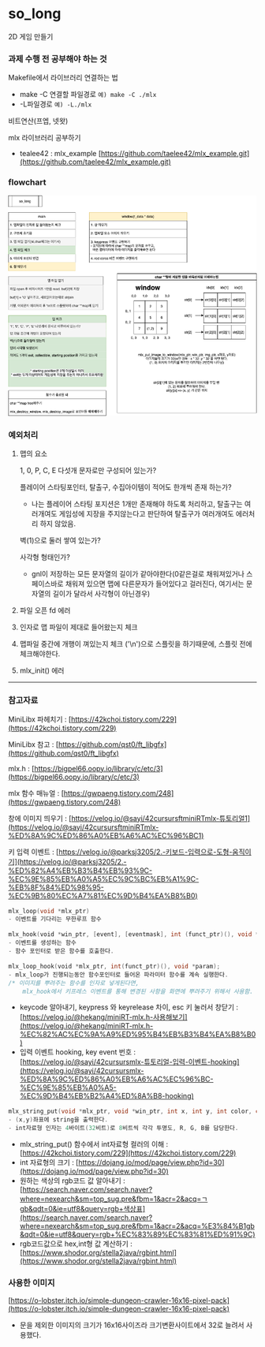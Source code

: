 # so_long

2D 게임 만들기

### 과제 수행 전 공부해야 하는 것

Makefile에서 라이브러리 연결하는 법

- make -C 연결할 파일경로 `예) make -C ./mlx`
- -L파일경로 `예) -L./mlx`

비트연산(프엡, 넷왓)

mlx 라이브러리 공부하기

- tealee42 : mlx_example [https://github.com/taelee42/mlx_example.git](https://github.com/taelee42/mlx_example.git)

### flowchart
![flowchart](https://github.com/42swang/so_long/blob/master/so_long.png?raw=true)

### 예외처리

1. 맵의 요소
    
    1, 0, P, C, E 다섯개 문자로만 구성되어 있는가?
    
    플레이어 스타팅포인터, 탈출구, 수집아이템이 적어도 한개씩 존재 하는가?
    
    - 나는 플레이어 스타팅 포지션은 1개만 존재해야 하도록 처리하고, 탈출구는 여러개여도 게임성에 지장을 주지않는다고 판단하여  탈출구가 여러개여도 에러처리 하지 않았음.
    
    벽(1)으로 둘러 쌓여 있는가?
    
    사각형 형태인가?
    
    - gnl이 저장하는 모든 문자열의 길이가 같아야한다(0같은걸로 채워져있거나 스페이스바로 채워져 있으면 맵에 다른문자가 들어있다고 걸러진다, 여기서는 문자열의 길이가 달라서 사각형이 아닌경우)
2. 파일 오픈 fd 에러
3. 인자로 맵 파일이 제대로 들어왔는지 체크
4. 맵파일 중간에 개행이 껴있는지 체크
('\n')으로 스플릿을 하기때문에, 스플릿 전에 체크해야한다.
5. mlx_init() 에러

---
### 참고자료

MiniLibx 파헤치기 : [https://42kchoi.tistory.com/229](https://42kchoi.tistory.com/229)

MiniLibx 참고 : [https://github.com/qst0/ft_libgfx](https://github.com/qst0/ft_libgfx)

mlx.h : [https://bigpel66.oopy.io/library/c/etc/3](https://bigpel66.oopy.io/library/c/etc/3)

mlx 함수 매뉴얼 : [https://gwpaeng.tistory.com/248](https://gwpaeng.tistory.com/248)

창에 이미지 띄우기 : [https://velog.io/@sayi/42cursursftminiRTmlx-튜토리얼1](https://velog.io/@sayi/42cursursftminiRTmlx-%ED%8A%9C%ED%86%A0%EB%A6%AC%EC%96%BC1)

키 입력 이벤트 : [https://velog.io/@parksj3205/2.-키보드-입력으로-도형-움직이기](https://velog.io/@parksj3205/2.-%ED%82%A4%EB%B3%B4%EB%93%9C-%EC%9E%85%EB%A0%A5%EC%9C%BC%EB%A1%9C-%EB%8F%84%ED%98%95-%EC%9B%80%EC%A7%81%EC%9D%B4%EA%B8%B0)

```c
mlx_loop(void *mlx_ptr)
- 이벤트를 기다리는 무한루프 함수
```

```c
mlx_hook(void *win_ptr, [event], [eventmask], int (funct_ptr)(), void *param);
- 이벤트를 생성하는 함수
- 함수 포인터로 받은 함수를 호출한다.
```

```c
mlx_loop_hook(void *mlx_ptr, int(funct_ptr)(), void *param);
- mlx_loop가 진행되는동안 함수포인터로 들어온 파라미터 함수를 계속 실행한다.
/* 이미지를 뿌려주는 함수를 인자로 넣게된다면,
	mlx_hook에서 키프레스 이벤트를 통해 변경된 사항을 화면에 뿌려주기 위해서 사용함. (프레임업데이트)*/
```

- keycode 알아내기, keypress 와 keyrelease 차이, esc 키 눌러서 창닫기 : [https://velog.io/@hekang/miniRT-mlx.h-사용해보기](https://velog.io/@hekang/miniRT-mlx.h-%EC%82%AC%EC%9A%A9%ED%95%B4%EB%B3%B4%EA%B8%B0)
- 입력 이벤트 hooking, key event 번호 : [https://velog.io/@sayi/42cursursmlx-튜토리얼-입력-이벤트-hooking](https://velog.io/@sayi/42cursursmlx-%ED%8A%9C%ED%86%A0%EB%A6%AC%EC%96%BC-%EC%9E%85%EB%A0%A5-%EC%9D%B4%EB%B2%A4%ED%8A%B8-hooking)

```c
mlx_string_put(void *mlx_ptr, void *win_ptr, int x, int y, int color, char *string);
- (x,y)좌표에 string을 출력한다.
- int자료형 인자는 4바이트(32비트)로 8비트씩 각각 투명도, R, G, B를 담당한다.
```

- mlx_string_put() 함수에서 int자료형 컬러의 이해 : [https://42kchoi.tistory.com/229](https://42kchoi.tistory.com/229)
- int 자료형의 크기 : [https://dojang.io/mod/page/view.php?id=30](https://dojang.io/mod/page/view.php?id=30)
- 원하는 색상의 rgb코드 값 알아내기 : [https://search.naver.com/search.naver?where=nexearch&sm=top_sug.pre&fbm=1&acr=2&acq=ㄱgb&qdt=0&ie=utf8&query=rgb+색상표](https://search.naver.com/search.naver?where=nexearch&sm=top_sug.pre&fbm=1&acr=2&acq=%E3%84%B1gb&qdt=0&ie=utf8&query=rgb+%EC%83%89%EC%83%81%ED%91%9C)
- rgb코드값으로 hex,int형 값 계산하기 : [https://www.shodor.org/stella2java/rgbint.html](https://www.shodor.org/stella2java/rgbint.html)

### 사용한 이미지

[https://o-lobster.itch.io/simple-dungeon-crawler-16x16-pixel-pack](https://o-lobster.itch.io/simple-dungeon-crawler-16x16-pixel-pack)

- 문을 제외한 이미지의 크기가 16x16사이즈라 크기변환사이트에서 32로 늘려서 사용했다.
